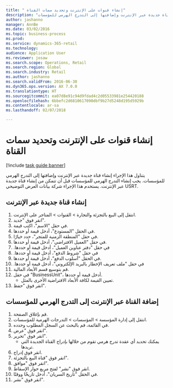 ```yaml
--- 
title: " إنشاء قنوات على الإنترنت وتحديد سمات القناة"
description: "يتناول هذا الإجراء إنشاء قناة جديدة عبر الإنترنت وإضافتها إلى التدرج الهرمي للمؤسسات."
author: jashanno
manager: AnnBe
ms.date: 03/02/2016
ms.topic: business-process
ms.prod: 
ms.service: dynamics-365-retail
ms.technology: 
audience: Application User
ms.reviewer: josaw
ms.search.scope: Operations, Retail
ms.search.region: Global
ms.search.industry: Retail
ms.author: jashanno
ms.search.validFrom: 2016-06-30
ms.dyn365.ops.version: AX 7.0.0
ms.translationtype: HT
ms.sourcegitcommit: ea07d8e91c94d9fdad4c2d05533981e254420188
ms.openlocfilehash: 6bbefc2d6810617090dbf9b27d5248d195d5929b
ms.contentlocale: ar-sa
ms.lasthandoff: 02/07/2018

---
```

# <a name="create-online-channels-and-define-channel-attributes"></a> إنشاء قنوات على الإنترنت وتحديد سمات القناة

[!include [task guide banner](../includes/task-guide-banner.md)]

يتناول هذا الإجراء إنشاء قناة جديدة عبر الإنترنت وإضافتها إلى التدرج الهرمي للمؤسسات. يجب إنشاء التدرج الهرمي للمؤسسات قبل أن تتمكن من إنشاء قناة جديدة عبر الإنترنت. يستخدم هذا الإجراء شركة بيانات العرض التوضيحي USRT.


## <a name="create-a-new-online-channel"></a>إنشاء قناة جديدة عبر الإنترنت
1. انتقل إلى البيع بالتجزئة والتجارة > القنوات > المتاجر على الإنترنت.
2. انقر فوق "جديد".
3. في حقل "الاسم"، اكتب قيمة.
4. في الحقل "المستودع"، أدخل قيمة أو حددها.
5. في حقل "‏‫المنطقة الزمنية للمتجر‬"، حدد خيارًا.
6. في حقل "العميل الافتراضي"، أدخل قيمة أو حددها.
7. في حقل "‏‫دفتر عناوين العميل"، أدخل قيمة أو حددها.
8. في حقل "‏‫شروط الدفع"، أدخل قيمة أو حددها.
9. في الحقل "أسلوب الدفع"، أدخل قيمة أو حددها.
10. في حقل "‏‫ملف تعريف الإخطار بالبريد الإلكتروني"، أدخل قيمة أو حددها.
11. قم بتوسيع قسم الأبعاد المالية.
12. في حقل "BusinessUnit"، أدخل قيمة أو حددها.
    * تعيين القيمة لكافة الأبعاد الافتراضية الأخرى بالمثل.  
13. انقر فوق "حفظ".

## <a name="add-the-online-channel-to-organization-hierarchy"></a>إضافة القناة عبر الإنترنت إلى التدرج الهرمي للمؤسسات
1. قم بإغلاق الصفحة.
2. انتقل إلى إدارة المؤسسة > المؤسسات > التدرجات الهرمية للمؤسسات.
3. في القائمة، قم بالبحث عن السجل المطلوب وحدده.
4. انقر فوق "عرض".
5. انقر فوق "تحرير".
    * يمكنك تحديد أي عقدة تدرج هرمي تقوم من خلالها بإدراج القناة الجديدة التي تريدها.  
6. انقر فوق إدراج.
7. انقر فوق "قناة البيع بالتجزئة‬".
8. انقر فوق "موافق".
9. انقر فوق "نشر" لفتح مربع حوار الإسقاط‬.
10. في الحقل "تاريخ السريان"، أدخل تاريخًا ووقتًا.
11. انقر فوق "نشر".


